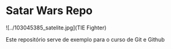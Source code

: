 # Satar Wars Repo

![../103045385_satelite.jpg](TIE Fighter)

Este repositório serve de exemplo para o curso de Git e Github

